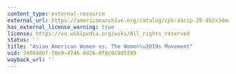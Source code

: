```yaml
---
content_type: external-resource
external_url: https://americanarchive.org/catalog/cpb-aacip-28-4b2x34mw7s
has_external_license_warning: true
license: https://en.wikipedia.org/wiki/All_rights_reserved
status: ''
title: "Asian American Women vs. The Women\u2019s Movement"
uid: 740040bf-70e9-4746-8d26-0f8c0c905f89
wayback_url: ''
---
```

